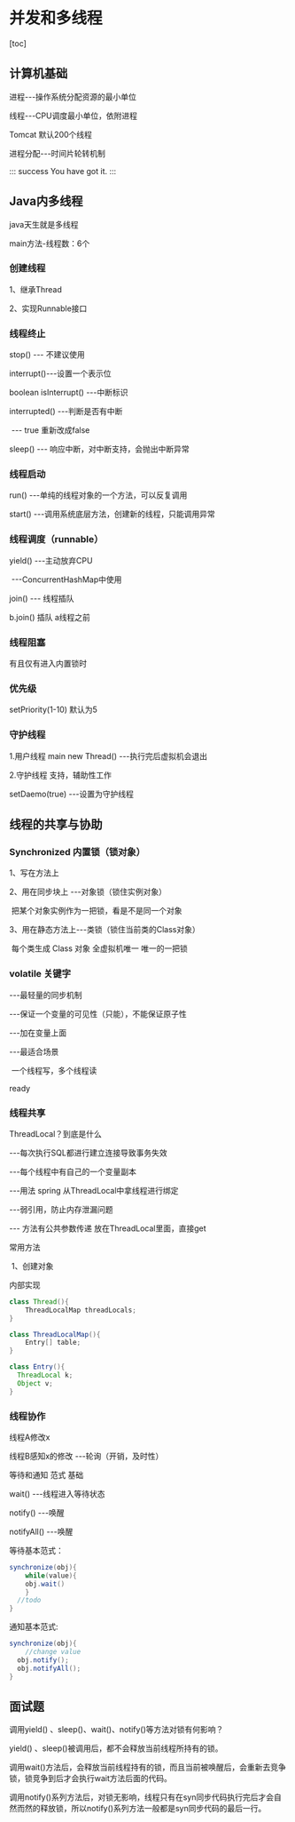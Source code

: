 # 并发和多线程

[toc]

## 计算机基础

进程---操作系统分配资源的最小单位

线程---CPU调度最小单位，依附进程

Tomcat 默认200个线程

进程分配---时间片轮转机制

::: success
You have got it.
:::

## Java内多线程

java天生就是多线程

main方法-线程数：6个



### 创建线程

1、继承Thread

2、实现Runnable接口



### 线程终止

stop() --- 不建议使用

interrupt()---设置一个表示位

boolean isInterrupt() ---中断标识

interrupted() ---判断是否有中断

​						--- true 重新改成false

sleep() --- 响应中断，对中断支持，会抛出中断异常





### 线程启动

run() ---单纯的线程对象的一个方法，可以反复调用

start() ---调用系统底层方法，创建新的线程，只能调用异常



### 线程调度（runnable）

yield() ---主动放弃CPU

​			---ConcurrentHashMap中使用



join() --- 线程插队

b.join()  插队  a线程之前



### 线程阻塞

有且仅有进入内置锁时



### 优先级

setPriority(1-10)  默认为5



### 守护线程

1.用户线程 main new Thread()  ---执行完后虚拟机会退出

2.守护线程 支持，辅助性工作

setDaemo(true) ---设置为守护线程



## 线程的共享与协助

### Synchronized  内置锁（锁对象）

1、写在方法上

2、用在同步块上   ---对象锁（锁住实例对象）

​		把某个对象实例作为一把锁，看是不是同一个对象

3、用在静态方法上---类锁（锁住当前类的Class对象）

​		每个类生成 Class 对象  全虚拟机唯一   唯一的一把锁



### volatile  关键字

---最轻量的同步机制

---保证一个变量的可见性（只能），不能保证原子性

---加在变量上面

---最适合场景

​	一个线程写，多个线程读

ready



### 线程共享

ThreadLocal？到底是什么

---每次执行SQL都进行建立连接导致事务失效

---每个线程中有自己的一个变量副本

---用法 spring 从ThreadLocal中拿线程进行绑定

---弱引用，防止内存泄漏问题

--- 方法有公共参数传递 放在ThreadLocal里面，直接get

常用方法

​	1、创建对象

内部实现

```java
class Thread(){
	ThreadLocalMap threadLocals;
}

class ThreadLocalMap(){
	Entry[] table;
}

class Entry(){
  ThreadLocal k;
  Object v;
}
```



### 线程协作

线程A修改x

线程B感知x的修改 ---轮询（开销，及时性）

等待和通知  范式  基础

wait() ---线程进入等待状态

notify() ---唤醒

notifyAll() ---唤醒



等待基本范式：

```java
synchronize(obj){
	while(value){
    obj.wait()
	}
  //todo
}
```

通知基本范式:

```java
synchronize(obj){
	//change value
  obj.notify();
  obj.notifyAll();
}
```





## 面试题

调用yield() 、sleep()、wait()、notify()等方法对锁有何影响？

yield() 、sleep()被调用后，都不会释放当前线程所持有的锁。

调用wait()方法后，会释放当前线程持有的锁，而且当前被唤醒后，会重新去竞争锁，锁竞争到后才会执行wait方法后面的代码。

调用notify()系列方法后，对锁无影响，线程只有在syn同步代码执行完后才会自然而然的释放锁，所以notify()系列方法一般都是syn同步代码的最后一行。













